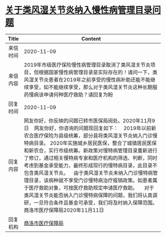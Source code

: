 # [关于类风湿关节炎纳入慢性病管理目录问题](http://www.shangluo.gov.cn/zmhd/ldxxxx.jsp?urltype=leadermail.LeaderMailContentUrl&wbtreeid=1112&leadermailid=6593)

| Title |                                                                                                                                                                                 Content                                                                                                                                                                                  |
|:-----:|--------------------------------------------------------------------------------------------------------------------------------------------------------------------------------------------------------------------------------------------------------------------------------------------------------------------------------------------------------------------------|
| 来信时间  | 2020-11-09                                                                                                                                                                                                                                                                                                                                                               |
| 来信内容  | 2019年市级医疗保险慢性病管理目录取消了类风湿关节炎项目，但根据国家慢性病管理目录是实际存在的！请问一下，类风湿关节炎患者在2019年之前享受的慢性病补助还能不能继续享受，如不能继续享受，那么对于类风湿关节炎这种长期服药慢病该申请何种医疗救助？请回复为盼                                                                                                                                                                                                                                         |
| 回复时间  | 2020-11-09                                                                                                                                                                                                                                                                                                                                                               |
| 回复内容  | 网友你好，你反映的问题已转市医保局阅处。2020年11月9日    网友你好，你咨询的问题现回复如下：    2019年以前新农合医疗保险为县级统筹，部分县将类风湿关节炎纳入门诊慢特病目录。 2020年实施城乡居民医保，整合了城镇居民医保和新农合，实行市级统筹。新政策对慢特病管理目录重新进行了修订，通过相关慢特病专家和医疗机构的筛选、判断，同时考虑到基金承受能力，最终形成现行的慢特病目录，此目录不包含类风湿关节炎。    由于类风湿关节炎未纳入门诊慢特病管理目录，该病种就不享受门诊慢特病治疗报销政策。如患者属于医疗救助对象，可按医疗救助规定申请医疗救助。     对于类风湿关节炎能否纳入门诊慢特病保障的问题，我们将认真调研，一旦符合条件且基金可承受，我们将及时纳入保障范围。商洛市医疗保障局2020年11月11日 |
| 回复机构  | [商洛市医疗保障局](../../category/agencies/商洛市医疗保障局.md)                                                                                                                                                                                                                                                                                                                          |